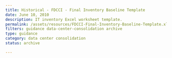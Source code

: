```yaml
---
title: Historical - FDCCI - Final Inventory Baseline Template
date: June 10, 2010
description: IT inventory Excel worksheet template.
permalink: /assets/resources/FDCCI-Final-Inventory-Baseline-Template.xls
filters: guidance data-center-consolidation archive
type: guidance
category: data center consolidation
status: archive

---
```

